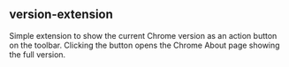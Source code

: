 ## version-extension

Simple extension to show the current Chrome version as an action button on the toolbar.  Clicking the button opens the Chrome About page showing the full version.